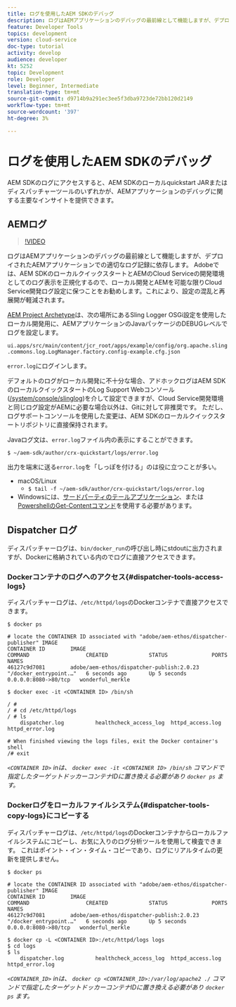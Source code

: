 ```yaml
---
title: ログを使用したAEM SDKのデバッグ
description: ログはAEMアプリケーションのデバッグの最前線として機能しますが、デプロイされたAEMアプリケーションでの適切なログ記録に依存します。
feature: Developer Tools
topics: development
version: cloud-service
doc-type: tutorial
activity: develop
audience: developer
kt: 5252
topic: Development
role: Developer
level: Beginner, Intermediate
translation-type: tm+mt
source-git-commit: d9714b9a291ec3ee5f3dba9723de72bb120d2149
workflow-type: tm+mt
source-wordcount: '397'
ht-degree: 3%

---
```



# ログを使用したAEM SDKのデバッグ

AEM SDKのログにアクセスすると、AEM SDKのローカルquickstart JARまたはディスパッチャーツールのいずれかが、AEMアプリケーションのデバッグに関する主要なインサイトを提供できます。

## AEMログ

>[!VIDEO](https://video.tv.adobe.com/v/34334/?quality=12&learn=on)

ログはAEMアプリケーションのデバッグの最前線として機能しますが、デプロイされたAEMアプリケーションでの適切なログ記録に依存します。 Adobeでは、AEM SDKのローカルクイックスタートとAEMのCloud Serviceの開発環境としてのログ表示を正規化するので、ローカル開発とAEMを可能な限りCloud Service開発ログ設定に保つことをお勧めします。これにより、設定の混乱と再展開が軽減されます。

[AEM Project Archetype](https://github.com/adobe/aem-project-archetype)は、次の場所にあるSling Logger OSGi設定を使用したローカル開発用に、AEMアプリケーションのJavaパッケージのDEBUGレベルでログを設定します。

`ui.apps/src/main/content/jcr_root/apps/example/config/org.apache.sling.commons.log.LogManager.factory.config-example.cfg.json`

`error.log`にログインします。

デフォルトのログがローカル開発に不十分な場合、アドホックログはAEM SDKのローカルクイックスタートのLog Support Webコンソール([/system/console/slinglog](http://localhost:4502/system/console/slinglog))を介して設定できますが、Cloud Service開発環境と同じログ設定がAEMに必要な場合以外は、Gitに対して非推奨です。 ただし、ログサポートコンソールを使用した変更は、AEM SDKのローカルクイックスタートリポジトリに直接保持されます。

Javaログ文は、`error.log`ファイル内の表示にすることができます。

```
$ ~/aem-sdk/author/crx-quickstart/logs/error.log
```

出力を端末に送る`error.log`を「しっぽを付ける」のは役に立つことが多い。

+ macOS/Linux
   + `$ tail -f ~/aem-sdk/author/crx-quickstart/logs/error.log`
+ Windowsには、[サードパーティのテールアプリケーション](https://stackoverflow.com/questions/187587/a-windows-equivalent-of-the-unix-tail-command)、または[PowershellのGet-Contentコマンド](https://stackoverflow.com/a/46444596/133936)を使用する必要があります。

## Dispatcher ログ

ディスパッチャーログは、`bin/docker_run`の呼び出し時にstdoutに出力されますが、Dockerに格納されている内のでログに直接アクセスできます。

### Dockerコンテナのログへのアクセス{#dispatcher-tools-access-logs}

ディスパッチャーログは、`/etc/httpd/logs`のDockerコンテナで直接アクセスできます。

```shell
$ docker ps

# locate the CONTAINER ID associated with "adobe/aem-ethos/dispatcher-publisher" IMAGE
CONTAINER ID        IMAGE                                       COMMAND                  CREATED             STATUS              PORTS                  NAMES
46127c9d7081        adobe/aem-ethos/dispatcher-publish:2.0.23   "/docker_entrypoint.…"   6 seconds ago       Up 5 seconds        0.0.0.0:8080->80/tcp   wonderful_merkle

$ docker exec -it <CONTAINER ID> /bin/sh

/ # 
/ # cd /etc/httpd/logs
/ # ls
    dispatcher.log          healthcheck_access_log  httpd_access.log        httpd_error.log

# When finished viewing the logs files, exit the Docker container's shell
/# exit
```

_`<CONTAINER ID>` inは、 `docker exec -it <CONTAINER ID> /bin/sh` コマンドで指定したターゲットドッカーコンテナIDに置き換える必要があり `docker ps` ます。_


### Dockerログをローカルファイルシステム{#dispatcher-tools-copy-logs}にコピーする

ディスパッチャーログは、`/etc/httpd/logs`のDockerコンテナからローカルファイルシステムにコピーし、お気に入りのログ分析ツールを使用して検査できます。 これはポイント・イン・タイム・コピーであり、ログにリアルタイムの更新を提供しません。

```shell
$ docker ps

# locate the CONTAINER ID associated with "adobe/aem-ethos/dispatcher-publisher" IMAGE
CONTAINER ID        IMAGE                                       COMMAND                  CREATED             STATUS              PORTS                  NAMES
46127c9d7081        adobe/aem-ethos/dispatcher-publish:2.0.23   "/docker_entrypoint.…"   6 seconds ago       Up 5 seconds        0.0.0.0:8080->80/tcp   wonderful_merkle

$ docker cp -L <CONTAINER ID>:/etc/httpd/logs logs 
$ cd logs
$ ls
    dispatcher.log          healthcheck_access_log  httpd_access.log        httpd_error.log
```

_`<CONTAINER_ID>` inは、 `docker cp <CONTAINER_ID>:/var/log/apache2 ./` コマンドで指定したターゲットドッカーコンテナIDに置き換える必要があり `docker ps` ます。_
